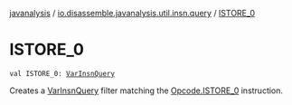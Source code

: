 [javanalysis](../index.md) / [io.disassemble.javanalysis.util.insn.query](index.md) / [ISTORE_0](./-i-s-t-o-r-e_0.md)

# ISTORE_0

`val ISTORE_0: `[`VarInsnQuery`](-var-insn-query/index.md)

Creates a [VarInsnQuery](-var-insn-query/index.md) filter matching the [Opcode.ISTORE_0](#) instruction.

